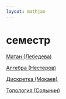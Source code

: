 ```yaml
---  
layout: mathjax  
---  
```

  
# семестр  
  
[Матан (Лебедева)](/sem2/семестр/Матан (Лебедева))  
  
[Алгебра (Нестеров)](/sem2/семестр/Алгебра (Нестеров))  
  
[Дискретка (Мокаев)](/sem2/семестр/Дискретка (Мокаев))  
  
[Топология (Солынин)](/sem2/семестр/Топология (Солынин))  

